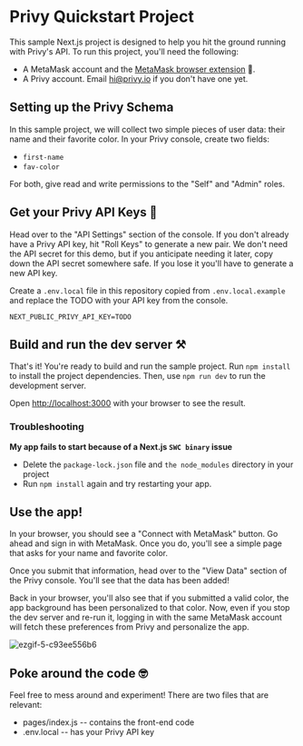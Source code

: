 # Privy Quickstart Project

This sample Next.js project is designed to help you hit the ground running with Privy's API. To run this project, you'll need the following:

* A MetaMask account and the [MetaMask browser extension](https://metamask.io/download/) 🦊. 
* A Privy account. Email hi@privy.io if you don't have one yet. 

## Setting up the Privy Schema

In this sample project, we will collect two simple pieces of user data: their name and their favorite color. In your Privy console, create two fields: 
- `first-name`
- `fav-color`

For both, give read and write permissions to the "Self" and "Admin" roles. 

## Get your Privy API Keys 🔑

Head over to the "API Settings" section of the console. If you don't already have a Privy API key, hit "Roll Keys" to generate a new pair. We don't need the API secret for this demo, but if you anticipate needing it later, copy down the API secret somewhere safe. If you lose it you'll have to generate a new API key.

Create a `.env.local` file in this repository copied from `.env.local.example` and replace the TODO with your API key from the console.

```
NEXT_PUBLIC_PRIVY_API_KEY=TODO
```

## Build and run the dev server ⚒️

That's it! You're ready to build and run the sample project. Run `npm install` to install the project dependencies. Then, use `npm run dev` to run the development server. 

Open [http://localhost:3000](http://localhost:3000) with your browser to see the result.

### Troubleshooting

**My app fails to start because of a Next.js `SWC binary` issue**
- Delete the `package-lock.json` file and `the node_modules` directory in your project
- Run `npm install` again and try restarting your app.

## Use the app! 

In your browser, you should see a "Connect with MetaMask" button. Go ahead and sign in with MetaMask. Once you do, you'll see a simple page that asks for your name and favorite color.

Once you submit that information, head over to the "View Data" section of the Privy console. You'll see that the data has been added! 

Back in your browser, you'll also see that if you submitted a valid color, the app background has been personalized to that color. Now, even if you stop the dev server and re-run it, logging in with the same MetaMask account will fetch these preferences from Privy and personalize the app.

![ezgif-5-c93ee556b6](https://user-images.githubusercontent.com/3359083/163305647-51d5efb8-dd6c-4a40-ae10-e321729775fc.gif)

## Poke around the code 🤓

Feel free to mess around and experiment! There are two files that are relevant:
* pages/index.js -- contains the front-end code
* .env.local -- has your Privy API key
